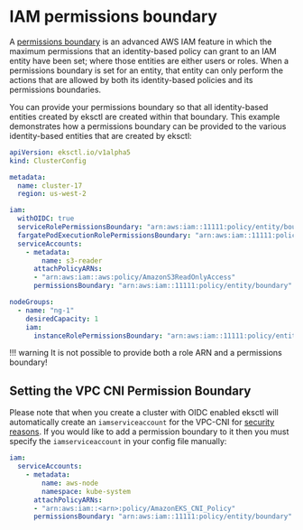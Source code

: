 # IAM permissions boundary

A [permissions boundary][permissions-boundary] is an advanced AWS IAM feature in which the maximum permissions that an identity-based policy can grant to an IAM entity have been set; where those entities are either users or roles. When a permissions boundary is set for an entity, that entity can only perform the actions that are allowed by both its identity-based policies and its permissions boundaries.

You can provide your permissions boundary so that all identity-based entities created by eksctl are created within that boundary. This example demonstrates how a permissions boundary can be provided to the various identity-based entities that are created by eksctl:

```yaml
apiVersion: eksctl.io/v1alpha5
kind: ClusterConfig

metadata:
  name: cluster-17
  region: us-west-2

iam:
  withOIDC: true
  serviceRolePermissionsBoundary: "arn:aws:iam::11111:policy/entity/boundary"
  fargatePodExecutionRolePermissionsBoundary: "arn:aws:iam::11111:policy/entity/boundary"
  serviceAccounts:
    - metadata:
        name: s3-reader
      attachPolicyARNs:
      - "arn:aws:iam::aws:policy/AmazonS3ReadOnlyAccess"
      permissionsBoundary: "arn:aws:iam::11111:policy/entity/boundary"

nodeGroups:
  - name: "ng-1"
    desiredCapacity: 1
    iam:
      instanceRolePermissionsBoundary: "arn:aws:iam::11111:policy/entity/boundary"
```

!!! warning
    It is not possible to provide both a role ARN and a permissions boundary!

[permissions-boundary]: https://docs.aws.amazon.com/IAM/latest/UserGuide/access_policies_boundaries.html

## Setting the VPC CNI Permission Boundary
Please note that when you create a cluster with OIDC enabled eksctl will automatically create an `iamserviceaccount` for the VPC-CNI for [security reasons](security.md). If
you would like to add a permission boundary to it then you must specify the `iamserviceaccount` in your config file manually:
```yaml
iam:
  serviceAccounts:
    - metadata:
        name: aws-node
        namespace: kube-system
      attachPolicyARNs:
      - "arn:aws:iam::<arn>:policy/AmazonEKS_CNI_Policy"
      permissionsBoundary: "arn:aws:iam::11111:policy/entity/boundary"
```
